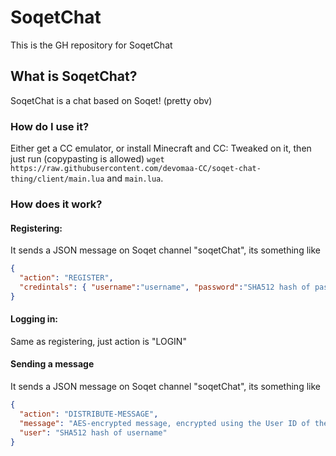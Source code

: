 # SoqetChat
This is the GH repository for SoqetChat
## What is SoqetChat?
SoqetChat is a chat based on Soqet! (pretty obv)
### How do I use it?
Either get a CC emulator, or install Minecraft and CC: Tweaked on it, then just run (copypasting is allowed) `wget https://raw.githubusercontent.com/devomaa-CC/soqet-chat-thing/client/main.lua` and `main.lua`.
### How does it work?
#### Registering:
It sends a JSON message on Soqet channel "soqetChat", its something like
```json
{
  "action": "REGISTER",
  "credintals": { "username":"username", "password":"SHA512 hash of password" }
}
```
#### Logging in:
Same as registering, just action is "LOGIN"
#### Sending a message
It sends a JSON message on Soqet channel "soqetChat", its something like
```json
{
  "action": "DISTRIBUTE-MESSAGE",
  "message": "AES-encrypted message, encrypted using the User ID of the user.",
  "user": "SHA512 hash of username"
}
```
